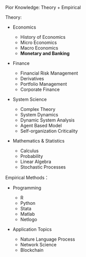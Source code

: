 Pior Knowledge: Theory + Empirical

Theory:

* Economics 

  * History of Economics
  * Micro Economics
  * Macro Economics
  * **Monetary and Banking**

* Finance

  * Financial Risk Management
  * Derivatives
  * Portfolio Management
  * Corporate Finance

* System Science

  * Complex Theory
  * System Dynamics
  * Dynamic System Analysis
  * Agent Based Model
  * Self-organization Criticality

* Mathematics & Statistics

  * Calculus
  * Probability
  * Linear Algebra
  * Stochastic Processes

Empirical Methods：

* Programming

  * R
  * Python
  * Stata
  * Matlab
  * Netlogo

* Application Topics

  * Nature Language Process
  * Network Science
  * Blockchain
 


 
  

   
